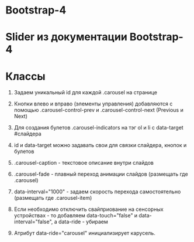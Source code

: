 # Bootstrap-4

# Slider из документации Bootstrap-4

# Классы

1. Задаем уникальный id для каждой .carousel на странице

2. Кнопки влево и вправо (элементы управления) добавляются с помощью .carousel-control-prev и .carousel-control-next (Previous и Next)

3. Для создания булетов .carousel-indicators на тэг ol и li с data-target #слайдера

4. id и data-target можно задавать свои для связки слайдера, кнопок и булетов

5. .carousel-caption - текстовое описание внутри слайдов

6. .carousel-fade - плавный переход анимации слайдов (размещать где .carousel)

7. data-interval="1000" - задаем скорость перехода самостоятельно (размещать где .carousel-item)

8. Если необходимо отключить свайприование на сенсорных устройствах - то добавляем data-touch="false" и data-interval="false", а data-ride - убираем

9. Атрибут data-ride="carousel" инициализирует карусель.
